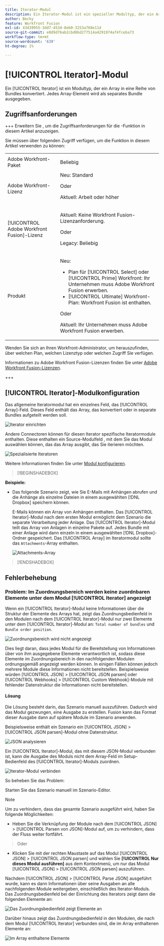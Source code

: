 ```yaml
---
title: Iterator-Modul
description: Ein Iterator-Modul ist ein spezieller Modultyp, der ein Array in eine Reihe von Bundles konvertiert. Jedes Array-Element wird als separates Bundle ausgegeben.
author: Becky
feature: Workfront Fusion
exl-id: 43d39955-3dd7-453d-8eb0-3253a768e114
source-git-commit: e0d9d76ab2cbd8bd277514a4291974af4fceba73
workflow-type: tm+mt
source-wordcount: '639'
ht-degree: 1%

---
```


# [!UICONTROL Iterator]-Modul

Ein [!UICONTROL Iterator] ist ein Modultyp, der ein Array in eine Reihe von Bundles konvertiert. Jedes Array-Element wird als separates Bundle ausgegeben.

## Zugriffsanforderungen

+++ Erweitern Sie , um die Zugriffsanforderungen für die -Funktion in diesem Artikel anzuzeigen.

Sie müssen über folgenden Zugriff verfügen, um die Funktion in diesem Artikel verwenden zu können:

<table style="table-layout:auto">
 <col> 
 <col> 
 <tbody> 
  <tr> 
    <td role="rowheader">Adobe Workfront-Paket</td> 
   <td> <p>Beliebig</p> </td> 
  </tr> 
  <tr data-mc-conditions=""> 
   <td role="rowheader">Adobe Workfront-Lizenz</td> 
   <td> Neu: Standard<p>Oder</p><p>Aktuell: Arbeit oder höher</p> </td> 
  </tr> 
  <tr> 
   <td role="rowheader">[!UICONTROL Adobe Workfront Fusion]-Lizenz</td> 
   <td>
   <p>Aktuell: Keine Workfront Fusion-Lizenzanforderung.</p>
   <p>Oder</p>
   <p>Legacy: Beliebig </p>
   </td> 
  </tr> 
  <tr> 
   <td role="rowheader">Produkt</td> 
   <td>
   <p>Neu:</p> <ul><li>Plan für [!UICONTROL Select] oder [!UICONTROL Prime] Workfront: Ihr Unternehmen muss Adobe Workfront Fusion erwerben.</li><li>[!UICONTROL Ultimate] Workfront-Plan: Workfront Fusion ist enthalten.</li></ul>
   <p>Oder</p>
   <p>Aktuell: Ihr Unternehmen muss Adobe Workfront Fusion erwerben.</p>
   </td> 
  </tr>
 </tbody> 
</table>


Wenden Sie sich an Ihren Workfront-Administrator, um herauszufinden, über welchen Plan, welchen Lizenztyp oder welchen Zugriff Sie verfügen.

Informationen zu Adobe Workfront Fusion-Lizenzen finden Sie unter [Adobe Workfront Fusion-Lizenzen](/help/workfront-fusion/set-up-and-manage-workfront-fusion/licensing-operations-overview/license-automation-vs-integration.md).

+++

## [!UICONTROL Iterator]-Modulkonfiguration

Das allgemeine Iteratormodul hat ein einzelnes Feld, das [!UICONTROL Array]-Feld. Dieses Feld enthält das Array, das konvertiert oder in separate Bundles aufgeteilt werden soll.

![Iterator einrichten](assets/set-up-iterator.jpg)

Andere Connectoren können für diesen Iterator spezifische Iteratormodule enthalten. Diese enthalten ein Source-Modulfeld , mit dem Sie das Modul auswählen können, das das Array ausgibt, das Sie iterieren möchten.

![Spezialisierte Iteratoren](assets/specialized-iterators.jpg)

Weitere Informationen finden Sie unter [Modul konfigurieren](/help/workfront-fusion/create-scenarios/add-modules/configure-a-modules-settings.md).

>[!BEGINSHADEBOX]

**Beispiele:**

* Das folgende Szenario zeigt, wie Sie E-Mails mit Anhängen abrufen und die Anhänge als einzelne Dateien in einem ausgewählten [!DNL Dropbox] speichern können.

  E-Mails können ein Array von Anhängen enthalten. Das [!UICONTROL Iterator]-Modul nach dem ersten Modul ermöglicht dem Szenario die separate Verarbeitung jeder Anlage. Das [!UICONTROL Iterator]-Modul teilt das Array von Anlagen in einzelne Pakete auf. Jedes Bundle mit einer Anlage wird dann einzeln in einem ausgewählten [!DNL Dropbox]-Ordner gespeichert. Das [!UICONTROL Array] im Iteratormodul sollte das `Attachments`-Array enthalten.

  ![Attachments-Array](assets/attachments-array.jpg)

>[!ENDSHADEBOX]


## Fehlerbehebung

### Problem: Im Zuordnungsbereich werden keine zuordnbaren Elemente unter dem Modul [!UICONTROL Iterator] angezeigt

Wenn ein [!UICONTROL Iterator]-Modul keine Informationen über die Struktur der Elemente des Arrays hat, zeigt das Zuordnungsbedienfeld in den Modulen nach dem [!UICONTROL Iterator]-Modul nur zwei Elemente unter dem [!UICONTROL Iterator]-Modul an: `Total number of bundles` und `Bundle order position`.

![Zuordnungsbereich wird nicht angezeigt](assets/mapping-panel-doesnt-display.png)

Dies liegt daran, dass jedes Modul für die Bereitstellung von Informationen über von ihm ausgegebene Elemente verantwortlich ist, sodass diese Elemente im Zuordnungsbereich in den nachfolgenden Modulen ordnungsgemäß angezeigt werden können. In einigen Fällen können jedoch mehrere Module diese Informationen nicht bereitstellen. Beispielsweise würden [!UICONTROL JSON] > [!UICONTROL JSON parsen] oder [!UICONTROL Webhooks] > [!UICONTROL Custom Webhook]-Module mit fehlender Datenstruktur die Informationen nicht bereitstellen.

#### Lösung

Die Lösung besteht darin, das Szenario manuell auszuführen. Dadurch wird das Modul gezwungen, eine Ausgabe zu erstellen. Fusion kann das Format dieser Ausgabe dann auf spätere Module im Szenario anwenden.

Beispielsweise enthält ein Szenario ein [!UICONTROL JSON] > [!UICONTROL JSON parsen]-Modul ohne Datenstruktur.

![JSON analysieren](assets/json-parse-json.png)

Ein [!UICONTROL Iterator]-Modul, das mit diesem JSON-Modul verbunden ist, kann die Ausgabe des Moduls nicht dem Array-Feld im Setup-Bedienfeld des [!UICONTROL Iterator]-Moduls zuordnen.

![Iterator-Modul verbinden](assets/connect-iterator-module.png)

So beheben Sie das Problem:

Starten Sie das Szenario manuell im Szenario-Editor.

>[!NOTE]
>
>Um zu verhindern, dass das gesamte Szenario ausgeführt wird, haben Sie folgende Möglichkeiten:
>
>* Heben Sie die Verknüpfung der Module nach dem [!UICONTROL JSON] > [!UICONTROL Parsen von JSON]-Modul auf, um zu verhindern, dass der Fluss weiter fortfährt.
>  >   Oder
>* Klicken Sie mit der rechten Maustaste auf das Modul [!UICONTROL JSON] > [!UICONTROL JSON parsen] und wählen Sie **[!UICONTROL Nur dieses Modul ausführen]** aus dem Kontextmenü, um nur das Modul [!UICONTROL JSON] > [!UICONTROL JSON parsen] auszuführen.

Nachdem [!UICONTROL JSON] > [!UICONTROL Parse JSON] ausgeführt wurde, kann es dann Informationen über seine Ausgaben an alle nachfolgenden Module weitergeben, einschließlich des Iterator-Moduls. Das Zuordnungsbedienfeld bei der Einrichtung des Iterators zeigt dann die folgenden Elemente an:

![Das Zuordnungsbedienfeld zeigt Elemente an](assets/mapping-panel-displays-items.png)

Darüber hinaus zeigt das Zuordnungsbedienfeld in den Modulen, die nach dem Modul [!UICONTROL Iterator] verbunden sind, die im Array enthaltenen Elemente an:

![Im Array enthaltene Elemente](assets/items-contained-in-array.png)
